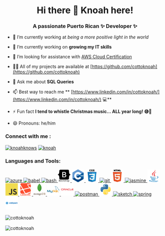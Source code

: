 <!--
**cottoknoah/cottoknoah** is a ✨ _special_ ✨ repository because its `README.md` (this file) appears on your GitHub profile.

Here are some ideas to get you started:

- 🔭 I’m currently working on ...
- 🌱 I’m currently learning ...
- 👯 I’m looking to collaborate on ...
- 🤔 I’m looking for help with ...
- 💬 Ask me about ...
- 📫 How to reach me: ...
- 😄 Pronouns: he/him
- ⚡ Fun fact: ...
- 📄 Know about my experiences [https://www.linkedin.com/in/cottoknoah/](https://www.linkedin.com/in/cottoknoah/)
- 📫 Best way to reach me **cotto.knoah@gmail.com 💻**
- 📫 Best way to reach me ** [https://www.linkedin.com/in/cottoknoah/](https://www.linkedin.com/in/cottoknoah/) 💻**
-->

<h1 align="center">Hi there 👋 Knoah here!</h1>
<h3 align="center">A passionate Puerto Rican ✨ Developer ✨ </h3>

- 🔭 I’m currently working at *being a more positive light in the world*

- 🌱 I’m currently working on **growing my IT skills**

- 🤝 I’m looking for assistance with [AWS Cloud Certification](https://www.udemy.com/course/java-the-complete-java-developer-course/learn/lecture/15401006#announcements)

- 👨‍💻 All of my projects are available at [https://github.com/cottoknoah](https://github.com/cottoknoah)

- 💬 Ask me about **SQL Queries**

- 📫 Best way to reach me ** [https://www.linkedin.com/in/cottoknoah/](https://www.linkedin.com/in/cottoknoah/) 💻**

- ⚡ Fun fact **I tend to whistle Christmas music... ALL year long! 😅🎄**

- 😄 Pronouns: he/him

<h3 align="left">Connect with me :</h3>
<p align="left">
<!-- <a href="https://linkedin.com/in/cottoknoah" target="blank"><img align="center" src="https://cdn.jsdelivr.net/npm/simple-icons@3.0.1/icons/linkedin.svg" alt="cottoknoah" height="30" width="40" /></a> -->
<!-- <a href="https://linkedin.com/in/cottoknoah"> -->
<!--   <img align="left" alt="Knoah Cotto's LinkedIN" width="22px" src="https://raw.githubusercontent.com/peterthehan/peterthehan/master/assets/linkedin.svg" /> -->
<!-- </a> -->
<a href="https://instagram.com/knoah.knows" target="blank"><img align="center" src="https://cdn.jsdelivr.net/npm/simple-icons@3.0.1/icons/instagram.svg" alt="knoahknows" height="30" width="40" /></a>
<a href="https://www.hackerrank.com/knoah" target="blank"><img align="center" src="https://cdn.jsdelivr.net/npm/simple-icons@3.0.1/icons/hackerrank.svg" alt="knoah" height="30" width="40" /></a>
</p>

<h3 align="left">Languages and Tools:</h3>
<p align="left"> <a href="https://azure.microsoft.com/en-in/" target="_blank"> <img src="https://www.vectorlogo.zone/logos/microsoft_azure/microsoft_azure-icon.svg" alt="azure" width="40" height="40"/> </a> <a href="https://babeljs.io/" target="_blank"> <img src="https://www.vectorlogo.zone/logos/babeljs/babeljs-icon.svg" alt="babel" width="40" height="40"/> </a> <a href="https://www.gnu.org/software/bash/" target="_blank"> <img src="https://www.vectorlogo.zone/logos/gnu_bash/gnu_bash-icon.svg" alt="bash" width="40" height="40"/> </a> <a href="https://getbootstrap.com" target="_blank"> <img src="https://raw.githubusercontent.com/devicons/devicon/master/icons/bootstrap/bootstrap-plain-wordmark.svg" alt="bootstrap" width="40" height="40"/> </a> <a href="https://www.w3schools.com/cpp/" target="_blank"> <img src="https://raw.githubusercontent.com/devicons/devicon/master/icons/cplusplus/cplusplus-original.svg" alt="cplusplus" width="40" height="40"/> </a> <a href="https://www.w3schools.com/css/" target="_blank"> <img src="https://raw.githubusercontent.com/devicons/devicon/master/icons/css3/css3-original-wordmark.svg" alt="css3" width="40" height="40"/> </a> <a href="https://git-scm.com/" target="_blank"> <img src="https://www.vectorlogo.zone/logos/git-scm/git-scm-icon.svg" alt="git" width="40" height="40"/> </a> <a href="https://www.w3.org/html/" target="_blank"> <img src="https://raw.githubusercontent.com/devicons/devicon/master/icons/html5/html5-original-wordmark.svg" alt="html5" width="40" height="40"/> </a> <a href="https://jasmine.github.io/" target="_blank"> <img src="https://www.vectorlogo.zone/logos/jasmine/jasmine-icon.svg" alt="jasmine" width="40" height="40"/> </a> <a href="https://www.java.com" target="_blank"> <img src="https://raw.githubusercontent.com/devicons/devicon/master/icons/java/java-original.svg" alt="java" width="40" height="40"/> </a> <a href="https://developer.mozilla.org/en-US/docs/Web/JavaScript" target="_blank"> <img src="https://raw.githubusercontent.com/devicons/devicon/master/icons/javascript/javascript-original.svg" alt="javascript" width="40" height="40"/> </a> <a href="https://laravel.com/" target="_blank"> <img src="https://raw.githubusercontent.com/devicons/devicon/master/icons/laravel/laravel-plain-wordmark.svg" alt="laravel" width="40" height="40"/> </a> <a href="https://www.mongodb.com/" target="_blank"> <img src="https://raw.githubusercontent.com/devicons/devicon/master/icons/mongodb/mongodb-original-wordmark.svg" alt="mongodb" width="40" height="40"/> </a> <a href="https://www.mysql.com/" target="_blank"> <img src="https://raw.githubusercontent.com/devicons/devicon/master/icons/mysql/mysql-original-wordmark.svg" alt="mysql" width="40" height="40"/> </a> <a href="https://www.oracle.com/" target="_blank"> <img src="https://raw.githubusercontent.com/devicons/devicon/master/icons/oracle/oracle-original.svg" alt="oracle" width="40" height="40"/> </a> <a href="https://postman.com" target="_blank"> <img src="https://www.vectorlogo.zone/logos/getpostman/getpostman-icon.svg" alt="postman" width="40" height="40"/> </a> <a href="https://www.python.org" target="_blank"> <img src="https://raw.githubusercontent.com/devicons/devicon/master/icons/python/python-original.svg" alt="python" width="40" height="40"/> </a> <a href="https://www.sketch.com/" target="_blank"> <img src="https://www.vectorlogo.zone/logos/sketchapp/sketchapp-icon.svg" alt="sketch" width="40" height="40"/> </a> <a href="https://spring.io/" target="_blank"> <img src="https://www.vectorlogo.zone/logos/springio/springio-icon.svg" alt="spring" width="40" height="40"/> </a> <a href="https://webpack.js.org" target="_blank"> <img src="https://raw.githubusercontent.com/devicons/devicon/d00d0969292a6569d45b06d3f350f463a0107b0d/icons/webpack/webpack-original-wordmark.svg" alt="webpack" width="40" height="40"/> </a> </p>

<p><img align="center" src="https://github-readme-stats.vercel.app/api/top-langs?username=cottoknoah&show_icons=true&locale=en&layout=compact" alt="cottoknoah" /></p>

<p><img align="center" src="https://github-readme-streak-stats.herokuapp.com/?user=cottoknoah&" alt="cottoknoah" /></p>
